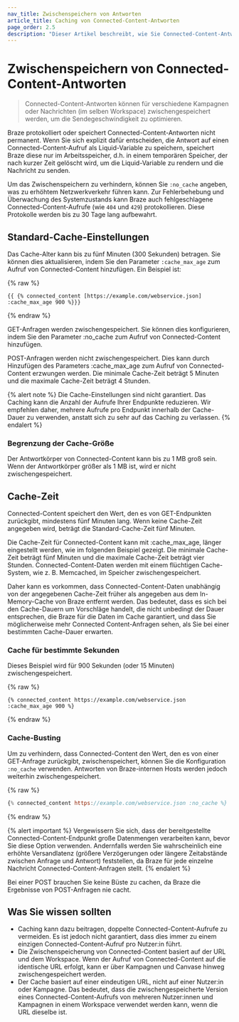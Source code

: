 ```yaml
---
nav_title: Zwischenspeichern von Antworten
article_title: Caching von Connected-Content-Antworten
page_order: 2.5
description: "Dieser Artikel beschreibt, wie Sie Connected-Content-Antworten für verschiedene Kampagnen oder Nachrichten im selben Workspace zwischenspeichern können, um die Sendegeschwindigkeit zu optimieren."
---
```


# Zwischenspeichern von Connected-Content-Antworten

> Connected-Content-Antworten können für verschiedene Kampagnen oder Nachrichten (im selben Workspace) zwischengespeichert werden, um die Sendegeschwindigkeit zu optimieren.

Braze protokolliert oder speichert Connected-Content-Antworten nicht permanent. Wenn Sie sich explizit dafür entscheiden, die Antwort auf einen Connected-Content-Aufruf als Liquid-Variable zu speichern, speichert Braze diese nur im Arbeitsspeicher, d.h. in einem temporären Speicher, der nach kurzer Zeit gelöscht wird, um die Liquid-Variable zu rendern und die Nachricht zu senden.

Um das Zwischenspeichern zu verhindern, können Sie `:no_cache` angeben, was zu erhöhtem Netzwerkverkehr führen kann. Zur Fehlerbehebung und Überwachung des Systemzustands kann Braze auch fehlgeschlagene Connected-Content-Aufrufe (wie `404` und `429`) protokollieren. Diese Protokolle werden bis zu 30 Tage lang aufbewahrt.

## Standard-Cache-Einstellungen

Das Cache-Alter kann bis zu fünf Minuten (300 Sekunden) betragen. Sie können dies aktualisieren, indem Sie den Parameter `:cache_max_age` zum Aufruf von Connected-Content hinzufügen. Ein Beispiel ist:

{% raw %}
```
{{ {% connected_content [https://example.com/webservice.json] :cache_max_age 900 %}}}
```
{% endraw %}

GET-Anfragen werden zwischengespeichert. Sie können dies konfigurieren, indem Sie den Parameter :no_cache zum Aufruf von Connected-Content hinzufügen.

POST-Anfragen werden nicht zwischengespeichert. Dies kann durch Hinzufügen des Parameters :cache_max_age zum Aufruf von Connected-Content erzwungen werden. Die minimale Cache-Zeit beträgt 5 Minuten und die maximale Cache-Zeit beträgt 4 Stunden.

{% alert note %}
Die Cache-Einstellungen sind nicht garantiert. Das Caching kann die Anzahl der Aufrufe Ihrer Endpunkte reduzieren. Wir empfehlen daher, mehrere Aufrufe pro Endpunkt innerhalb der Cache-Dauer zu verwenden, anstatt sich zu sehr auf das Caching zu verlassen.
{% endalert %}

### Begrenzung der Cache-Größe

Der Antwortkörper von Connected-Content kann bis zu 1 MB groß sein. Wenn der Antwortkörper größer als 1 MB ist, wird er nicht zwischengespeichert.

## Cache-Zeit 

Connected-Content speichert den Wert, den es von GET-Endpunkten zurückgibt, mindestens fünf Minuten lang. Wenn keine Cache-Zeit angegeben wird, beträgt die Standard-Cache-Zeit fünf Minuten.

Die Cache-Zeit für Connected-Content kann mit :cache_max_age, länger eingestellt werden, wie im folgenden Beispiel gezeigt. Die minimale Cache-Zeit beträgt fünf Minuten und die maximale Cache-Zeit beträgt vier Stunden. Connected-Content-Daten werden mit einem flüchtigen Cache-System, wie z. B. Memcached, im Speicher zwischengespeichert. 

Daher kann es vorkommen, dass Connected-Content-Daten unabhängig von der angegebenen Cache-Zeit früher als angegeben aus dem In-Memory-Cache von Braze entfernt werden. Das bedeutet, dass es sich bei den Cache-Dauern um Vorschläge handelt, die nicht unbedingt der Dauer entsprechen, die Braze für die Daten im Cache garantiert, und dass Sie möglicherweise mehr Connected Content-Anfragen sehen, als Sie bei einer bestimmten Cache-Dauer erwarten.

### Cache für bestimmte Sekunden

Dieses Beispiel wird für 900 Sekunden (oder 15 Minuten) zwischengespeichert.

{% raw %}
```
{% connected_content https://example.com/webservice.json :cache_max_age 900 %}
```
{% endraw %}

### Cache-Busting

Um zu verhindern, dass Connected-Content den Wert, den es von einer GET-Anfrage zurückgibt, zwischenspeichert, können Sie die Konfiguration `:no_cache` verwenden. Antworten von Braze-internen Hosts werden jedoch weiterhin zwischengespeichert.

{% raw %}
```js
{% connected_content https://example.com/webservice.json :no_cache %}
```
{% endraw %}

{% alert important %}
Vergewissern Sie sich, dass der bereitgestellte Connected-Content-Endpunkt große Datenmengen verarbeiten kann, bevor Sie diese Option verwenden. Andernfalls werden Sie wahrscheinlich eine erhöhte Versandlatenz (größere Verzögerungen oder längere Zeitabstände zwischen Anfrage und Antwort) feststellen, da Braze für jede einzelne Nachricht Connected-Content-Anfragen stellt.
{% endalert %}

Bei einer POST brauchen Sie keine Büste zu cachen, da Braze die Ergebnisse von POST-Anfragen nie cacht.

## Was Sie wissen sollten

- Caching kann dazu beitragen, doppelte Connected-Content-Aufrufe zu vermeiden. Es ist jedoch nicht garantiert, dass dies immer zu einem einzigen Connected-Content-Aufruf pro Nutzer:in führt.
- Die Zwischenspeicherung von Connected-Content basiert auf der URL und dem Workspace. Wenn der Aufruf von Connected-Content auf die identische URL erfolgt, kann er über Kampagnen und Canvase hinweg zwischengespeichert werden.
- Der Cache basiert auf einer eindeutigen URL, nicht auf einer Nutzer:in oder Kampagne. Das bedeutet, dass die zwischengespeicherte Version eines Connected-Content-Aufrufs von mehreren Nutzer:innen und Kampagnen in einem Workspace verwendet werden kann, wenn die URL dieselbe ist.

